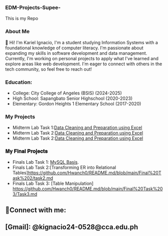 ### EDM-Projects-Supee-
This is my Repo
### About Me
👋 Hi! I'm Kariel Ignacio, I'm a student studying Information Systems with a foundational knowledge of computer literacy. I'm passionate about expanding my skills in software development and data management. Currently, I'm working on personal projects to apply what I've learned and explore areas like web development. I'm eager to connect with others in the tech community, so feel free to reach out!


### Education:
- College: City College of Angeles (BSIS) (2024-2025)
- High School: Sapangbato Senior Highschool (2020-2023)
- Elementary: Gordon Heights 1 Elementary School (2017-2020)
### My Projects
- Midterm Lab Task 1:[Data Cleaning and Preparation using Excel](https://github.com/Hwanch0/README.md/blob/main/Midterm%20Task%201/Task1.md)
- Midterm Lab Task 2:[Data Cleaning and Preparation using Excel](https://github.com/Hwanch0/README.md/blob/main/MIDTERM%20TASK%202/README.md)
 - Midterm Lab Task 2:[Data Cleaning and Preparation using Excel](https://github.com/Hwanch0/README.md/tree/main/MID%20TASK%203#readme)

### 𝐌𝐲 𝐅𝐢𝐧𝐚𝐥 𝐏𝐫𝐨𝐣𝐞𝐜𝐭𝐬
 - Finals Lab Task 1: [MySQL Basis](https://github.com/Hwanch0/README.md/blob/main/Final%20Task%201%20/README.md).
 -  Finals Lab Task 2:[Transforming ER into Relational Tables]https://github.com/Hwanch0/README.md/blob/main/Final%20Task%202/task2.md
 -  Finals Lab Task 3: [Table Manipulation] https://github.com/Hwanch0/README.md/blob/main/Final%20Task%203/Task3.md

 <h2>🤳Connect with me:<h2>
[Gmail]: @kignacio24-0528@cca.edu.ph


